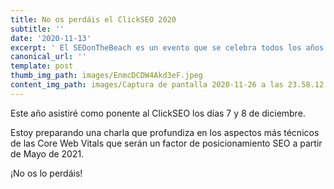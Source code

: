 ```yaml
---
title: No os perdáis el ClickSEO 2020
subtitle: ''
date: '2020-11-13'
excerpt: ' El SEOonTheBeach es un evento que se celebra todos los años en la Manga del Mar Menor y concentra en un ambiente de playa distendido a los mayores profesionales del sector.'
canonical_url: ''
template: post
thumb_img_path: images/EnmcDCDW4Akd3eF.jpeg
content_img_path: images/Captura de pantalla 2020-11-26 a las 23.58.12.png
---
```


Este año asistiré como ponente al ClickSEO los días 7 y 8 de diciembre.

Estoy preparando una charla que profundiza en los aspectos más técnicos de las Core Web Vitals que serán un factor de posicionamiento SEO a partir de Mayo de 2021.

¡No os lo perdáis!